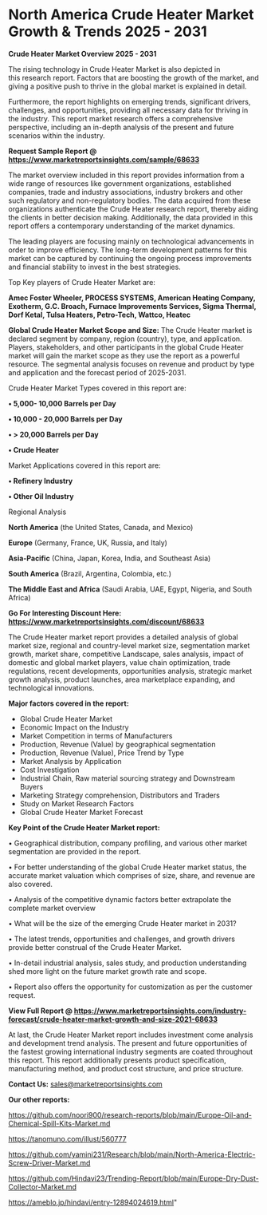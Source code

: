# North America Crude Heater Market Growth & Trends 2025 - 2031

<Strong> Crude Heater Market Overview 2025 - 2031</strong>

The rising technology in Crude Heater Market is also depicted in this research report. Factors that are boosting the growth of the market, and giving a positive push to thrive in the global market is explained in detail.

Furthermore, the report highlights on emerging trends, significant drivers, challenges, and opportunities, providing all necessary data for thriving in the industry. This report market research offers a comprehensive perspective, including an in-depth analysis of the present and future scenarios within the industry.

<strong>Request Sample Report @ <a href=https://www.marketreportsinsights.com/sample/68633>https://www.marketreportsinsights.com/sample/68633</a></strong>

The market overview included in this report provides information from a wide range of resources like government organizations, established companies, trade and industry associations, industry brokers and other such regulatory and non-regulatory bodies. The data acquired from these organizations authenticate the Crude Heater research report, thereby aiding the clients in better decision making. Additionally, the data provided in this report offers a contemporary understanding of the market dynamics.

The leading players are focusing mainly on technological advancements in order to improve efficiency. The long-term development patterns for this market can be captured by continuing the ongoing process improvements and financial stability to invest in the best strategies.

Top Key players of Crude Heater Market are:

<strong>Amec Foster Wheeler, PROCESS SYSTEMS, American Heating Company, Exotherm, G.C. Broach, Furnace Improvements Services, Sigma Thermal, Dorf Ketal, Tulsa Heaters, Petro-Tech, Wattco, Heatec</strong>

<strong><b>Global Crude Heater Market Scope and Size:</b></strong>
The Crude Heater market is declared segment by company, region (country), type, and application. Players, stakeholders, and other participants in the global Crude Heater market will gain the market scope as they use the report as a powerful resource. The segmental analysis focuses on revenue and product by type and application and the forecast period of 2025-2031.

Crude Heater Market Types covered in this report are:

<strong>• 5,000- 10,000 Barrels per Day

• 10,000 - 20,000 Barrels per Day

• > 20,000 Barrels per Day

• Crude Heater</strong>

Market Applications covered in this report are:

<strong>• Refinery Industry

• Other Oil Industry</strong> 

Regional Analysis

<strong>North America</strong> (the United States, Canada, and Mexico)

<strong>Europe</strong> (Germany, France, UK, Russia, and Italy)

<strong>Asia-Pacific</strong> (China, Japan, Korea, India, and Southeast Asia)

<strong>South America</strong> (Brazil, Argentina, Colombia, etc.)

<strong>The Middle East and Africa</strong> (Saudi Arabia, UAE, Egypt, Nigeria, and South Africa)

<strong>Go For Interesting Discount Here: <a href=https://www.marketreportsinsights.com/discount/68633>https://www.marketreportsinsights.com/discount/68633</a></strong>

The Crude Heater market report provides a detailed analysis of global market size, regional and country-level market size, segmentation market growth, market share, competitive Landscape, sales analysis, impact of domestic and global market players, value chain optimization, trade regulations, recent developments, opportunities analysis, strategic market growth analysis, product launches, area marketplace expanding, and technological innovations.

<strong><b>Major factors covered in the report:</b></strong>
<ul>
  <li>Global Crude Heater Market </li>
  <li>Economic Impact on the Industry</li>
  <li>Market Competition in terms of Manufacturers</li>
  <li>Production, Revenue (Value) by geographical segmentation</li>
  <li>Production, Revenue (Value), Price Trend by Type</li>
  <li>Market Analysis by Application</li>
  <li>Cost Investigation</li>
  <li>Industrial Chain, Raw material sourcing strategy and Downstream Buyers</li>
  <li>Marketing Strategy comprehension, Distributors and Traders</li>
  <li>Study on Market Research Factors</li>
  <li>Global Crude Heater Market Forecast</li>
</ul>

<strong><b>Key Point of the Crude Heater Market report:</b></strong>

• Geographical distribution, company profiling, and various other market segmentation are provided in the report.

• For better understanding of the global Crude Heater market status, the accurate market valuation which comprises of size, share, and revenue are also covered.

• Analysis of the competitive dynamic factors better extrapolate the complete market overview

• What will be the size of the emerging Crude Heater market in 2031?

• The latest trends, opportunities and challenges, and growth drivers provide better construal of the Crude Heater Market.

• In-detail industrial analysis, sales study, and production understanding shed more light on the future market growth rate and scope.

• Report also offers the opportunity for customization as per the customer request.

<strong><b>View Full Report @ <a href=https://www.marketreportsinsights.com/industry-forecast/crude-heater-market-growth-and-size-2021-68633>https://www.marketreportsinsights.com/industry-forecast/crude-heater-market-growth-and-size-2021-68633</a></b></strong>


At last, the Crude Heater Market report includes investment come analysis and development trend analysis. The present and future opportunities of the fastest growing international industry segments are coated throughout this report. This report additionally presents product specification, manufacturing method, and product cost structure, and price structure.

<strong>Contact Us:</strong>
sales@marketreportsinsights.com

<strong>Our other reports:</strong>

<a href=https://github.com/noori900/research-reports/blob/main/Europe-Oil-and-Chemical-Spill-Kits-Market.md>https://github.com/noori900/research-reports/blob/main/Europe-Oil-and-Chemical-Spill-Kits-Market.md</a>

<a href=https://tanomuno.com/illust/560777>https://tanomuno.com/illust/560777</a>

<a href=https://github.com/yamini231/Research/blob/main/North-America-Electric-Screw-Driver-Market.md>https://github.com/yamini231/Research/blob/main/North-America-Electric-Screw-Driver-Market.md</a>

<a href=https://github.com/Hindavi23/Trending-Report/blob/main/Europe-Dry-Dust-Collector-Market.md>https://github.com/Hindavi23/Trending-Report/blob/main/Europe-Dry-Dust-Collector-Market.md</a>

<a href=https://ameblo.jp/hindavi/entry-12894024619.html>https://ameblo.jp/hindavi/entry-12894024619.html</a>"
